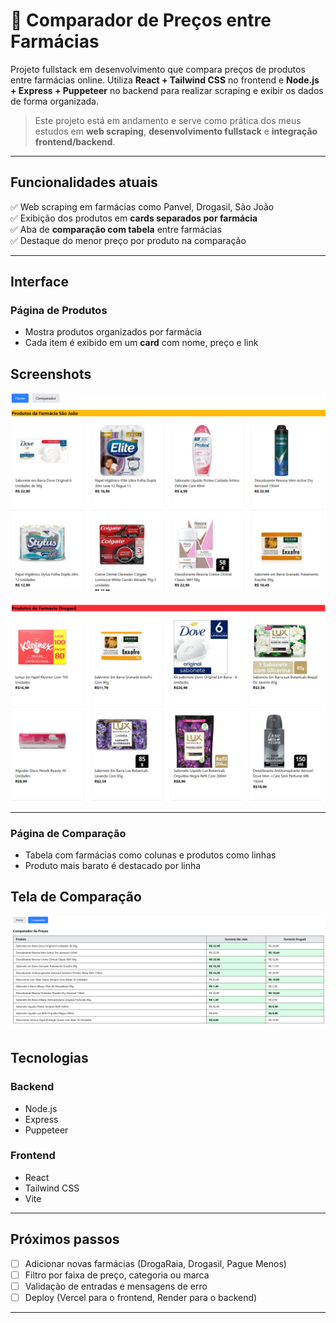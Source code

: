 # 💊 Comparador de Preços entre Farmácias

Projeto fullstack em desenvolvimento que compara preços de produtos entre farmácias online. Utiliza **React + Tailwind CSS** no frontend e **Node.js + Express + Puppeteer** no backend para realizar scraping e exibir os dados de forma organizada.

> Este projeto está em andamento e serve como prática dos meus estudos em **web scraping**, **desenvolvimento fullstack** e **integração frontend/backend**.

---

## Funcionalidades atuais

✅ Web scraping em farmácias como Panvel, Drogasil, São João <br>
✅ Exibição dos produtos em **cards separados por farmácia**  
✅ Aba de **comparação com tabela** entre farmácias  
✅ Destaque do menor preço por produto na comparação

---

## Interface

### Página de Produtos

- Mostra produtos organizados por farmácia
- Cada item é exibido em um **card** com nome, preço e link

## Screenshots

![Tela de Produtos](./screenshots/produtos-sj.png)

![Tela de Produtos](./screenshots/produtos-drogasil.png)

---

### Página de Comparação

- Tabela com farmácias como colunas e produtos como linhas
- Produto mais barato é destacado por linha

## Tela de Comparação

![tela comparação](./screenshots/tela-comparacao.png)

## Tecnologias

### Backend

- Node.js
- Express
- Puppeteer

### Frontend

- React
- Tailwind CSS
- Vite

---

## Próximos passos

- [ ] Adicionar novas farmácias (DrogaRaia, Drogasil, Pague Menos)
- [ ] Filtro por faixa de preço, categoria ou marca
- [ ] Validação de entradas e mensagens de erro
- [ ] Deploy (Vercel para o frontend, Render para o backend)

---

